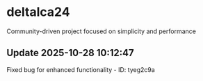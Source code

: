 # deltalca24
Community-driven project focused on simplicity and performance

## Update 2025-10-28 10:12:47
Fixed bug for enhanced functionality - ID: tyeg2c9a

